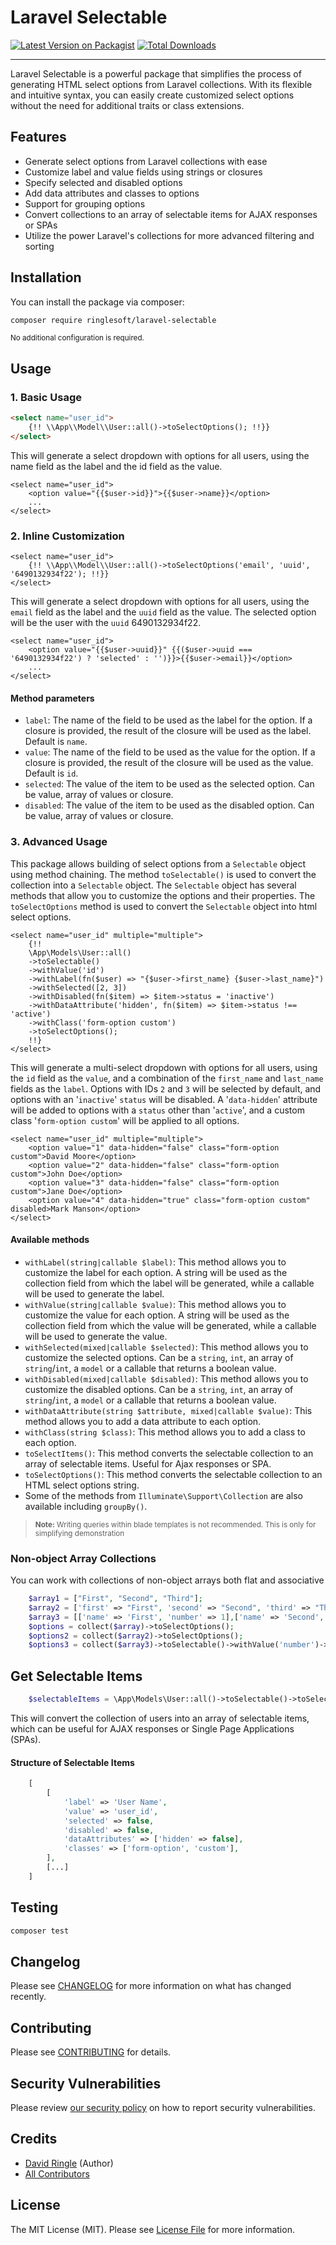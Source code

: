 # Laravel Selectable
[![Latest Version on Packagist](https://img.shields.io/packagist/v/ringlesoft/laravel-selectable.svg?style=flat-square)](https://packagist.org/packages/ringlesoft/laravel-selectable)
[![Total Downloads](https://img.shields.io/packagist/dt/ringlesoft/laravel-selectable.svg?style=flat-square)](https://packagist.org/packages/ringlesoft/laravel-selectable)
***
Laravel Selectable is a powerful package that simplifies the process of generating HTML select options from Laravel
collections. With its flexible and intuitive syntax, you can easily create customized select options without the need
for
additional traits or class extensions.

## Features

- Generate select options from Laravel collections with ease
- Customize label and value fields using strings or closures
- Specify selected and disabled options
- Add data attributes and classes to options
- Support for grouping options
- Convert collections to an array of selectable items for AJAX responses or SPAs
- Utilize the power Laravel's collections for more advanced filtering and sorting

## Installation

You can install the package via composer:

```bash
composer require ringlesoft/laravel-selectable
```

<small> No additional configuration is required.</small>

## Usage

### 1. Basic Usage

```html
<select name="user_id">
    {!! \\App\\Model\\User::all()->toSelectOptions(); !!}}
</select>
```

This will generate a select dropdown with options for all users, using the name field as the label and the id field as
the value.

```bladehtml
<select name="user_id">
    <option value="{{$user->id}}">{{$user->name}}</option>
    ...
</select>
```

### 2. Inline Customization

```bladehtml
<select name="user_id">
    {!! \\App\\Model\\User::all()->toSelectOptions('email', 'uuid', '6490132934f22'); !!}}
</select>
```

This will generate a select dropdown with options for all users, using the `email` field as the label and the `uuid`
field
as the value. The selected option will be the user with the `uuid` 6490132934f22.

```bladehtml
<select name="user_id">
    <option value="{{$user->uuid}}" {{($user->uuid === '6490132934f22') ? 'selected' : '')}}>{{$user->email}}</option>
    ...
</select>
```

#### Method parameters

- `label`: The name of the field to be used as the label for the option. If a closure is provided, the result of the
  closure will be used as the label. Default is `name`.
- `value`: The name of the field to be used as the value for the option. If a closure is provided, the result of the
  closure will be used as the value. Default is `id`.
- `selected`: The value of the item to be used as the selected option. Can be value, array of values or closure.
- `disabled`: The value of the item to be used as the disabled option. Can be value, array of values or closure.

### 3. Advanced Usage

This package allows building of select options from a `Selectable` object using method chaining.
The method `toSelectable()` is used to convert the collection into a `Selectable` object. The `Selectable` object has
several methods that allow you to customize the options and their properties. The `toSelectOptions` method is used to
convert the `Selectable` object into html select options.

```bladehtml
<select name="user_id" multiple="multiple">
    {!!
    \App\Models\User::all()
    ->toSelectable()
    ->withValue('id')
    ->withLabel(fn($user) => "{$user->first_name} {$user->last_name}")
    ->withSelected([2, 3])
    ->withDisabled(fn($item) => $item->status = 'inactive')
    ->withDataAttribute('hidden', fn($item) => $item->status !== 'active')
    ->withClass('form-option custom')
    ->toSelectOptions();
    !!}
</select>
```

This will generate a multi-select dropdown with options for all users, using the `id` field as the `value`, and a
combination of the `first_name` and `last_name` fields as the `label`. Options with IDs `2` and `3` will be selected by
default,
and options with an '`inactive`' `status` will be disabled. A '`data-hidden`' attribute will be added to options with
a `status`
other than '`active`', and a custom class '`form-option custom`' will be applied to all options.

```bladehtml
<select name="user_id" multiple="multiple">
    <option value="1" data-hidden="false" class="form-option custom">David Moore</option>
    <option value="2" data-hidden="false" class="form-option custom">John Doe</option>
    <option value="3" data-hidden="false" class="form-option custom">Jane Doe</option>
    <option value="4" data-hidden="true" class="form-option custom" disabled>Mark Manson</option>
</select>
```

#### Available methods

- `withLabel(string|callable $label)`: This method allows you to customize the label for each option. A string will be
  used as the collection field from which the label will be generated, while a callable will be used to generate the
  label.
- `withValue(string|callable $value)`: This method allows you to customize the value for each option. A string will be
  used as the collection field from which the value will be generated, while a callable will be used to generate the
  value.
- `withSelected(mixed|callable $selected)`: This method allows you to customize the selected options. Can be
  a `string`, `int`, an array of `string`/`int`, a `model` or a callable that returns a boolean value.
- `withDisabled(mixed|callable $disabled)`: This method allows you to customize the disabled options. Can be
  a `string`, `int`, an array of `string`/`int`, a `model` or a callable that returns a boolean value.
- `withDataAttribute(string $attribute, mixed|callable $value)`: This method allows you to add a data attribute to each
  option.
- `withClass(string $class)`: This method allows you to add a class to each option.
- `toSelectItems()`: This method converts the selectable collection to an array of selectable items. Useful for Ajax
  responses or SPA.
- `toSelectOptions()`: This method converts the selectable collection to an HTML select options string.
- Some of the methods from `Illuminate\Support\Collection` are also available including `groupBy()`.

> <small><strong>Note:</strong> Writing queries within blade templates is not recommended. This is only for simplifying
> demonstration</small>

### Non-object Array Collections
You can work with collections of non-object arrays both flat and associative
```php
    $array1 = ["First", "Second", "Third"];
    $array2 = ['first' => "First", 'second' => "Second", 'third' => "Third"];
    $array3 = [['name' => 'First', 'number' => 1],['name' => 'Second', 'number' => 2],['name' => 'Third', 'number' => 3]];
    $options = collect($array)->toSelectOptions();
    $options2 = collect($array2)->toSelectOptions();
    $options3 = collect($array3)->toSelectable()->withValue('number')->toSelectOptions();
```


##  Get Selectable Items
```php
    $selectableItems = \App\Models\User::all()->toSelectable()->toSelectItems();
```
This will convert the collection of users into an array of selectable items, which can be useful for AJAX responses or
Single Page Applications (SPAs).

#### Structure of Selectable Items
```php
    [
        [
            'label' => 'User Name',
            'value' => 'user_id',
            'selected' => false,
            'disabled' => false,
            'dataAttributes' => ['hidden' => false],
            'classes' => ['form-option', 'custom'],
        ],
        [...]
    ]
```


## Testing

```bash
composer test
```

## Changelog

Please see [CHANGELOG](CHANGELOG.md) for more information on what has changed recently.

## Contributing

Please see [CONTRIBUTING](CONTRIBUTING.md) for details.

## Security Vulnerabilities

Please review [our security policy](../../security/policy) on how to report security vulnerabilities.

## Credits

- [David Ringle](https://github.com/ringunger) (Author)
- [All Contributors](../../contributors)

## License

The MIT License (MIT). Please see [License File](LICENSE.md) for more information.
